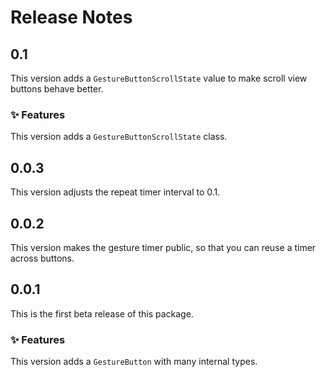 # Release Notes


## 0.1

This version adds a `GestureButtonScrollState` value to make scroll view buttons behave better.

### ✨ Features

This version adds a `GestureButtonScrollState` class.



## 0.0.3

This version adjusts the repeat timer interval to 0.1.



## 0.0.2

This version makes the gesture timer public, so that you can reuse a timer across buttons.



## 0.0.1

This is the first beta release of this package.

### ✨ Features

This version adds a `GestureButton` with many internal types.
